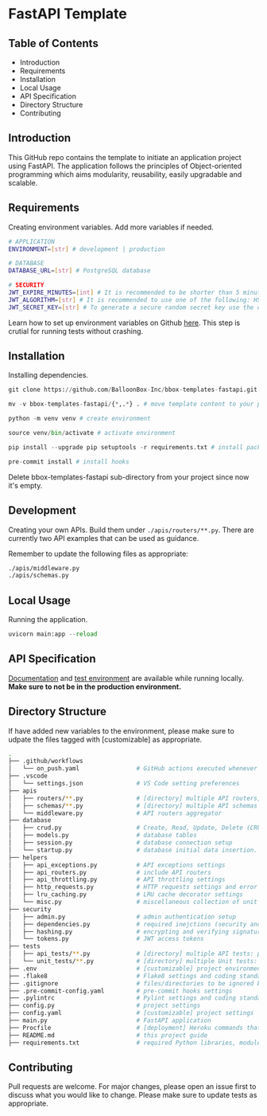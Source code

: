 # FastAPI Template

## Table of Contents

- Introduction
- Requirements
- Installation
- Local Usage
- API Specification
- Directory Structure
- Contributing

## Introduction

This GitHub repo contains the template to initiate an application project using FastAPI. The application follows the principles of Object-oriented programming which aims modularity, reusability, easily upgradable and scalable.

## Requirements

Creating environment variables. Add more variables if needed.

```bash
# APPLICATION
ENVIRONMENT=[str] # development | production

# DATABASE
DATABASE_URL=[str] # PostgreSQL database

# SECURITY
JWT_EXPIRE_MINUTES=[int] # It is recommended to be shorter than 5 minutes
JWT_ALGORITHM=[str] # It is recommended to use one of the following: HS256 | RS256 | HS512 | RS512
JWT_SECRET_KEY=[str] # To generate a secure random secret key use the command: openssl rand -hex <256 or 512 depending on algo used>
```

Learn how to set up environment variables on Github [here](https://adamtheautomator.com/github-actions-environment-variables/#Managing_Environment_Variables_via_GitHub_Actions_environment_variables_and_Secrets). This step is crutial for running tests without crashing.

## Installation

Installing dependencies.

```python
git clone https://github.com/BalloonBox-Inc/bbox-templates-fastapi.git # clone template to your project directory as a sub-directory

mv -v bbox-templates-fastapi/{*,.*} . # move template content to your project root directory (out of the cloned sub-directory)

python -m venv venv # create environment

source venv/bin/activate # activate environment

pip install --upgrade pip setuptools -r requirements.txt # install packages

pre-commit install # install hooks
```

Delete bbox-templates-fastapi sub-directory from your project since now it's empty.

## Development

Creating your own APIs. Build them under `./apis/routers/**.py`. There are currently two API examples that can be used as guidance.

Remember to update the following files as appropriate:

```bash
./apis/middleware.py
./apis/schemas.py
```

## Local Usage

Running the application.

```python
uvicorn main:app --reload
```

## API Specification

[Documentation](http://127.0.0.1:8000/redoc) and [test environment](http://127.0.0.1:8000/docs) are available while running locally. **Make sure to not be in the production environment.**

## Directory Structure

If have added new variables to the environment, please make sure to udpate the files tagged with [customizable] as appropriate.

```bash
.
├── .github/workflows
│   └── on_push.yaml                # GitHub actions executed whenever a push is made (quality and test checks)
├── .vscode
│   └── settings.json               # VS Code setting preferences
├── apis
│   ├── routers/**.py               # [directory] multiple API routers, including webhooks
│   ├── schemas/**.py               # [directory] multiple API schemas (http request/response formats)
│   └── middleware.py               # API routers aggregator
├── database
│   ├── crud.py                     # Create, Read, Update, Delete (CRUD) operations to manage data elements of relational databases
│   ├── models.py                   # database tables
│   ├── session.py                  # database connection setup
│   └── startup.py                  # database initial data insertion.
├── helpers
│   ├── api_exceptions.py           # API exceptions settings
│   ├── api_routers.py              # include API routers
│   ├── api_throttling.py           # API throttling settings
│   ├── http_requests.py            # HTTP requests settings and error handling
│   ├── lru_caching.py              # LRU cache decorator settings
│   └── misc.py                     # miscellaneous collection of unit functions
├── security
│   ├── admin.py                    # admin authentication setup
│   ├── dependencies.py             # required inejctions (security and authentication) to happen before running an API router
│   ├── hashing.py                  # encrypting and verifying signatures
│   └── tokens.py                   # JWT access tokens
├── tests
│   ├── api_tests/**.py             # [directory] multiple API tests: process of checking the functionality, reliability, performance, and security of the programming interfaces
│   └── unit_tests/**.py            # [directory] multiple Unit tests: process of checking each individual units of source code
├── .env                            # [customizable] project environment variables
├── .flake8                         # Flake8 settings and coding standards on a module-by-module basis
├── .gitignore                      # files/directories to be ignored by GitHub when commiting code
├── .pre-commit-config.yaml         # pre-commit hooks settings
├── .pylintrc                       # Pylint settings and coding standards on a module-by-module basis
├── config.py                       # project settings
├── config.yaml                     # [customizable] project settings
├── main.py                         # FastAPI application
├── Procfile                        # [deployment] Heroku commands that are executed by the dyno's app on startup
├── README.md                       # this project guide
├── requirements.txt                # required Python libraries, modules, and packages to run and deploy the project
```

## Contributing

Pull requests are welcome. For major changes, please open an issue first to discuss what you would like to change. Please make sure to update tests as appropriate.
